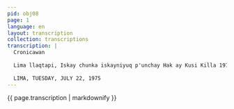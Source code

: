 ```yaml
---
pid: obj08
page: 1
language: en
layout: transcription
collection: transcriptions
transcription: |
  Cronicawan
  
  Lima llaqtapi, Iskay chunka iskayniyuq p'unchay Hak ay Kusi Killa 1975 Watapi
  
  LIMA, TUESDAY, JULY 22, 1975
---
```


{{ page.transcription | markdownify }}
